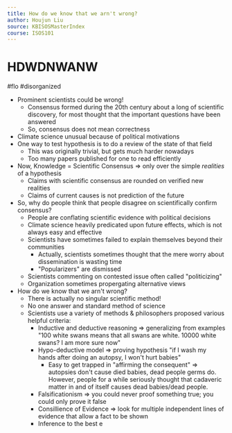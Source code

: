 ```yaml
---
title: How do we know that we arn't wrong?
author: Houjun Liu
source: KBISOSMasterIndex
course: ISOS101
---
```


# HDWDNWANW

#flo #disorganized 

* Prominent scientists could be wrong!
	* Consensus formed during the 20th century about a long of scientific discovery, for most thought that the important questions have been answered
	* So, consensus does not mean correctness
* Climate science unusual because of political motivations
* One way to test hypothesis is to do a review of the state of that field
	*  This was originally trivial, but gets much harder nowadays
	*  Too many papers published for one to read efficiently
* Now, Knowledge = Scientific Consensus => only over the simple _realities_ of a hypothesis
	* Claims with scientific consensus are rounded on verified new realities
	* Claims of current causes is not prediction of the future
* So, why do people think that people disagree on scientifically confirm consensus?
	* People are conflating scientific evidence with political decisions
	* Climate science heavily predicated upon future effects, which is not always easy and effective
	* Scientists have sometimes failed to explain themselves beyond their communities	
		* Actually, scientists sometimes thought that the mere worry about dissemination is wasting time
		* "Popularizers" are dismissed
	* Scientists commenting on contested issue often called "politicizing"
	* Organization sometimes propergating alternative views
* How do we know that we arn't wrong?
	* There is actually no singular scientific method!
	* No one answer and standard method of science
	* Scientists use a variety of methods & philosophers proposed various helpful criteria:
		* Inductive and deductive reasoning => generalizing from examples "100 white swans means that all swans are white. 10000 white swans? I am more sure now"
		* Hypo-deductive model => proving hypothesis "if I wash my hands after doing an autopsy, I won't hurt babies"
			* Easy to get trapped in "affirming the consequent" => autopsies don't cause died babies, dead people germs do. However, people for a while seriously thought that cadaveric matter in and of itself causes dead babies/dead people.
		* Falsificationism => you could never proof something true; you could only prove it false 
		* Consillience of Evidence => look for multiple independent lines of evidence that allow a fact to be shown
		* Inference to the best e
